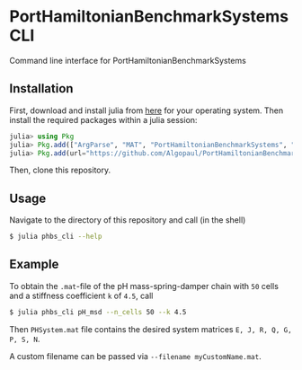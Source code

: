 # PortHamiltonianBenchmarkSystems CLI

Command line interface for PortHamiltonianBenchmarkSystems

## Installation

First, download and install julia from [here](https://julialang.org/downloads/#download_julia) for your operating system. Then install the required packages within a julia session:
```julia
julia> using Pkg
julia> Pkg.add(["ArgParse", "MAT", "PortHamiltonianBenchmarkSystems", "LinearAlgebra", "SparseArrays"])
julia> Pkg.add(url="https://github.com/Algopaul/PortHamiltonianBenchmarkSystems.jl/")
```
Then, clone this repository.

## Usage
Navigate to the directory of this repository and call (in the shell)
```bash
$ julia phbs_cli --help
```

## Example
To obtain the `.mat`-file of the pH mass-spring-damper chain with `50` cells and a stiffness coefficient `k` of `4.5`, call
```bash
$ julia phbs_cli pH_msd --n_cells 50 --k 4.5
```
Then `PHSystem.mat` file contains the desired system matrices `E, J, R, Q, G, P, S, N`.

A custom filename can be passed via `--filename myCustomName.mat`.

